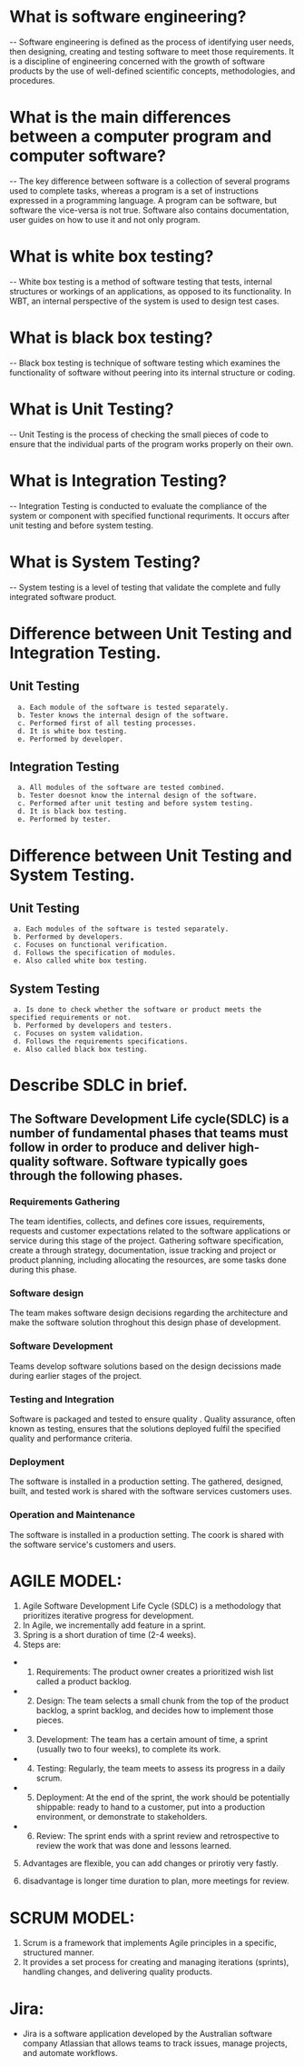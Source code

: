 # What is software engineering?
-- Software engineering is defined as the process of identifying user needs, then designing, creating and testing software to meet those requirements. 
   It is a discipline of engineering concerned with the growth of software products by the use of well-defined scientific concepts, methodologies, and procedures.
   
# What is the main differences between a computer program and computer software?
-- The key difference between software is a collection of several programs used to complete tasks, whereas a program is a set of instructions expressed 
   in a programming language. A program can be software, but software the vice-versa is not true. Software also contains documentation, user guides on 
   how to use it and not only program. 

# What is white box testing?
-- White box testing is a method of software testing that tests, internal structures or workings of an applications, as opposed to its functionality.
   In WBT, an internal perspective of the system is used to design test cases.

#  What is black box testing?
-- Black box testing is technique of software testing which examines the functionality of software without peering into its internal structure or coding.

# What is Unit Testing?
-- Unit Testing is the process of checking the small pieces of code to ensure that the individual parts of the program works properly on their own.

#  What is Integration Testing?
-- Integration Testing is conducted to evaluate the compliance of the system or component with specified functional requriments. It occurs after unit testing 
   and before system testing.

# What is System Testing?
-- System testing is a level of testing that validate the complete and fully integrated software product.

# Difference  between Unit Testing and Integration Testing.

## Unit Testing
      a. Each module of the software is tested separately.
      b. Tester knows the internal design of the software.
      c. Performed first of all testing processes.
      d. It is white box testing.
      e. Performed by developer.
## Integration Testing
      a. All modules of the software are tested combined.
      b. Tester doesnot know the internal design of the software.
      c. Performed after unit testing and before system testing.
      d. It is black box testing.
      e. Performed by tester.

# Difference between Unit Testing and System Testing.

## Unit Testing
     a. Each modules of the software is tested separately.
     b. Performed by developers.
     c. Focuses on functional verification.
     d. Follows the specification of modules.
     e. Also called white box testing.
## System Testing
     a. Is done to check whether the software or product meets the specified requirements or not.
     b. Performed by developers and testers.
     c. Focuses on system validation.
     d. Follows the requirements specifications.
     e. Also called black box testing.

# Describe SDLC in brief.

## The Software Development Life cycle(SDLC) is a number of fundamental phases that teams must follow in order to produce and deliver high-quality software. Software typically goes through the following phases.

### Requirements Gathering
The team identifies, collects, and defines core issues, requirements, requests and customer expectations related to the software applications or service during this stage of the project. Gathering software specification, create a through strategy, documentation, issue tracking and project or product planning, including allocating the resources, are some tasks done during this phase.
### Software design
The team makes software design decisions regarding the architecture and make the software solution throghout this design phase of development.
### Software Development
 Teams develop software solutions based on the design decissions made during earlier stages of the project.
### Testing and Integration
Software is packaged and tested to ensure quality . Quality assurance, often known as testing, ensures that the solutions deployed fulfil the specified quality and performance criteria.
### Deployment
The software is installed in a production setting. The gathered, designed, built, and tested work is shared with the software services customers uses.
### Operation and Maintenance
The software is installed in a production setting. The coork is shared with the software service's customers and users.

# AGILE MODEL:
1.  Agile Software Development Life Cycle (SDLC) is a methodology that prioritizes iterative progress for development.
2. In Agile, we incrementally add feature in a sprint.
3. Spring is a short duration of time (2-4 weeks).
4. Steps are:

- 1. Requirements: The product owner creates a prioritized wish list called a product backlog.
- 2. Design: The team selects a small chunk from the top of the product backlog, a sprint backlog, and decides how to implement those pieces.
- 3. Development: The team has a certain amount of time, a sprint (usually two to four weeks), to complete its work.
- 4. Testing: Regularly, the team meets to assess its progress in a daily scrum.
- 5. Deployment: At the end of the sprint, the work should be potentially shippable: ready to hand to a customer, put into a production environment, or demonstrate to stakeholders.
- 6. Review: The sprint ends with a sprint review and retrospective to review the work that was done and lessons learned.

5. Advantages are flexible, you can add changes or prirotiy very fastly.

6. disadvantage is longer time duration to plan, more meetings for review.

# SCRUM MODEL:
1.  Scrum is a framework that implements Agile principles in a specific, structured manner.
2. It provides a set process for creating and managing iterations (sprints), handling changes, and delivering quality products.

# Jira:
- Jira is a software application developed by the Australian software company Atlassian that allows teams to track issues, manage projects, and automate workflows.